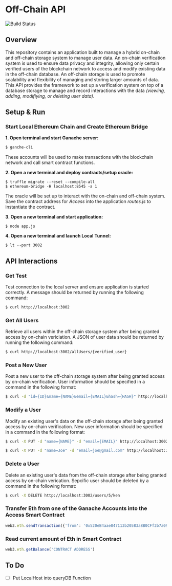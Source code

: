 # Off-Chain API
![Build Status](https://travis-ci.org/joemccann/dillinger.svg?branch=master)

## Overview

This repository contains an application built to manage a hybrid on-chain and off-chain storage system to manage user data. An on-chain verification system is used to ensure data privacy and integrity, allowing only certain verified users of the blockchain network to access and modify existing data in the off-chain database. An off-chain storage is used to promote scalability and flexibility of managing and storing larger amounts of data. This API provides the framework to set up a verification system on top of a database storage to manage and record interactions with the data *(viewing, adding, modifiying, or deleting user data)*.

## Setup & Run

### Start Local Ethereum Chain and Create Ethereum Bridge
**1. Open terminal and start Ganache server:**

```sh
$ ganche-cli 
```
These accounts will be used to make transactions with the blockchain network and call smart contract functions.

**2. Open a new terminal and deploy contracts/setup oracle:**

```
$ truffle migrate --reset --compile-all
$ ethereum-bridge -H localhost:8545 -a 1
```
The oracle will be set up to interact with the on-chain and off-chain system. Save the contract address for *Access* into the application *routes.js* to instantiate the contract.

**3. Open a new terminal and start application:**
```
$ node app.js
```

**4. Open a new terminal and launch Local Tunnel:**
```
$ lt --port 3002
```

## API Interactions

### Get Test
Test connection to the local server and ensure application is started correctly. A message should be returned by running the following command:
```sh
$ curl http://localhost:3002
```

### Get All Users
Retrieve all users within the off-chain storage system after being granted access by on-chain vericiation. A JSON of user data should be returned by running the following command:
```sh
$ curl http://localhost:3002/allUsers/{verified_user}
```

### Post a New User
Post a new user to the off-chain storage system after being granted access by on-chain verification. User information should be specified in a command in the following format:
```sh
$ curl -d "id={ID}&name={NAME}&email={EMAIL}&hash={HASH}" http://localhost:3002/users/{verified_user}
```

### Modify a User
Modify an existing user's data on the off-chain storage after being granted access by on-chain verification. New user information should be specified in a command in the following format:
```sh
$ curl -X PUT -d "name={NAME}" -d "email={EMAIL}" http://localhost:3002/users/{ID}
```
```sh
$ curl -X PUT -d "name=Joe" -d "email=joe@gmail.com" http://localhost:3002/users/5/ken
```

### Delete a User
Delete an existing user's data from the off-chain storage after being granted access by on-chain verication. Sepcific user should be deleted by a command in the following format:
```sh
$ curl -X DELETE http://localhost:3002/users/5/ken
```

### Transfer Eth from one of the Ganache Accounts into the Access Smart Contract 
```javascript
web3.eth.sendTransaction({'from': '0x520eB4aae847113b20583a8B0CFf2b7a09c02A50', 'to': '0x2C04E979225BD36D7094DF3E873CD8C541c9B2e6', 'value': 90000000000000000});
```

### Read current amount of Eth in Smart Contract
```javascript
web3.eth.getBalance('CONTRACT ADDRESS')
```

## To Do
- [ ] Put LocalHost into queryDB Function
